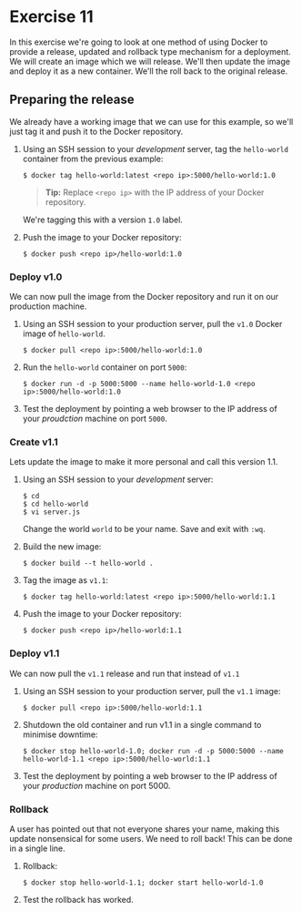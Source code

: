 # Exercise 11

In this exercise we're going to look at one method of using Docker to provide a
release, updated and rollback type mechanism for a deployment. We will create
an image which we will release. We'll then update the image and deploy it as a
new container. We'll the roll back to the original release.

## Preparing the release

We already have a working image that we can use for this example, so we'll just
tag it and push it to the Docker repository.

1. Using an SSH session to your _development_ server, tag the `hello-world` 
   container from the previous example:

   ```
   $ docker tag hello-world:latest <repo ip>:5000/hello-world:1.0
   ```

   > **Tip:** Replace `<repo ip>` with the IP address of your Docker 
   > repository.
   
   We're tagging this with a version `1.0` label.
    
3. Push the image to your Docker repository:

   ```
   $ docker push <repo ip>/hello-world:1.0
   ```
    
### Deploy v1.0

We can now pull the image from the Docker repository and run it on our 
production machine.

1. Using an SSH session to your production server, pull the `v1.0` Docker image 
   of `hello-world`.

   ```
   $ docker pull <repo ip>:5000/hello-world:1.0
   ```
    
2. Run the `hello-world` container on port `5000`:

   ```
   $ docker run -d -p 5000:5000 --name hello-world-1.0 <repo ip>:5000/hello-world:1.0
   ```
   
3. Test the deployment by pointing a web browser to the IP address of your 
   _proudction_ machine on port `5000`.

### Create v1.1

Lets update the image to make it more personal and call this version 1.1.

1. Using an SSH session to your _development_ server:

   ```
   $ cd
   $ cd hello-world
   $ vi server.js
   ```
    
   Change the world `world` to be your name. Save and exit with `:wq`.
    
2. Build the new image:

   ```
   $ docker build --t hello-world .
   ```
    
3. Tag the image as `v1.1`:

   ```
   $ docker tag hello-world:latest <repo ip>:5000/hello-world:1.1
   ```
    
4. Push the image to your Docker repository:

   ```
   $ docker push <repo ip>/hello-world:1.1
   ```
    
### Deploy v1.1

We can now pull the `v1.1` release and run that instead of `v1.1`

1. Using an SSH session to your production server, pull the `v1.1` image:

   ```
   $ docker pull <repo ip>:5000/hello-world:1.1
   ```
    
2. Shutdown the old container and run v1.1 in a single command to minimise
   downtime:

   ```
   $ docker stop hello-world-1.0; docker run -d -p 5000:5000 --name hello-world-1.1 <repo ip>:5000/hello-world:1.1
   ```
    
3. Test the deployment by pointing a web browser to the IP address of your
   _production_ machine on port 5000.

### Rollback

A user has pointed out that not everyone shares your name, making this update
nonsensical for some users. We need to roll back! This can be done in a single
line.

1. Rollback:

   ```
   $ docker stop hello-world-1.1; docker start hello-world-1.0
   ```

2. Test the rollback has worked.
